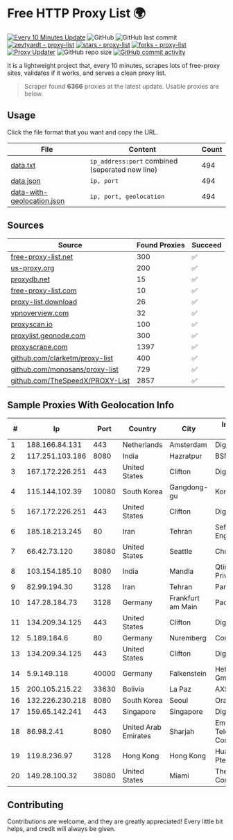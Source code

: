 
# Free HTTP Proxy List 🌍

[![Every 10 Minutes Update](https://github.com/mertguvencli/http-proxy-list/actions/workflows/main.yml/badge.svg?branch=main)](https://github.com/mertguvencli/http-proxy-list/actions/workflows/main.yml)
![GitHub](https://img.shields.io/github/license/mertguvencli/http-proxy-list)
![GitHub last commit](https://img.shields.io/github/last-commit/mertguvencli/http-proxy-list)
[![zevtyardt - proxy-list](https://img.shields.io/static/v1?label=zevtyardt&message=proxy-list&color=blue&logo=github)](https://github.com/zevtyardt/proxy-list "Go to GitHub repo")
[![stars - proxy-list](https://img.shields.io/github/stars/zevtyardt/proxy-list?style=social)](https://github.com/zevtyardt/proxy-list)
[![forks - proxy-list](https://img.shields.io/github/forks/zevtyardt/proxy-list?style=social)](https://github.com/zevtyardt/proxy-list)
[![Proxy Updater](https://github.com/zevtyardt/proxy-list/workflows/Proxy%20Updater/badge.svg)](https://github.com/zevtyardt/proxy-list/actions?query=workflow:"Proxy+Updater")
![GitHub repo size](https://img.shields.io/github/repo-size/zevtyardt/proxy-list)
[![GitHub commit activity](https://img.shields.io/github/commit-activity/m/zevtyardt/proxy-list?logo=commits)](https://github.com/zevtyardt/proxy-list/commits/main)

It is a lightweight project that, every 10 minutes, scrapes lots of free-proxy sites, validates if it works, and serves a clean proxy list.

> Scraper found **6366** proxies at the latest update. Usable proxies are below.

## Usage

Click the file format that you want and copy the URL.

|File|Content|Count|
|----|-------|-----|
|[data.txt](https://raw.githubusercontent.com/mertguvencli/http-proxy-list/main/proxy-list/data.txt)|`ip_address:port` combined (seperated new line)|494|
|[data.json](https://raw.githubusercontent.com/mertguvencli/http-proxy-list/main/proxy-list/data.json)|`ip, port`|494|
|[data-with-geolocation.json](https://raw.githubusercontent.com/mertguvencli/http-proxy-list/main/proxy-list/data-with-geolocation.json)|`ip, port, geolocation`|494|

## Sources

|Source|Found Proxies|Succeed|
|------|-------------|-------|
|[free-proxy-list.net](https://free-proxy-list.net)|300|✅|
|[us-proxy.org](https://www.us-proxy.org)|200|✅|
|[proxydb.net](http://proxydb.net)|15|✅|
|[free-proxy-list.com](https://free-proxy-list.com/?page=&port=&type%5B%5D=http&type%5B%5D=https&up_time=0&search=Search)|10|✅|
|[proxy-list.download](https://www.proxy-list.download/HTTP)|26|✅|
|[vpnoverview.com](https://vpnoverview.com/privacy/anonymous-browsing/free-proxy-servers)|32|✅|
|[proxyscan.io](https://www.proxyscan.io)|100|✅|
|[proxylist.geonode.com](https://proxylist.geonode.com/api/proxy-list?limit=300&page=1&sort_by=lastChecked&sort_type=desc&protocols=http,https)|300|✅|
|[proxyscrape.com](https://api.proxyscrape.com/v2/?request=displayproxies&protocol=http&timeout=10000&country=all&ssl=all&anonymity=all)|1397|✅|
|[github.com/clarketm/proxy-list](https://raw.githubusercontent.com/clarketm/proxy-list/master/proxy-list-raw.txt)|400|✅|
|[github.com/monosans/proxy-list](https://raw.githubusercontent.com/monosans/proxy-list/main/proxies/http.txt)|729|✅|
|[github.com/TheSpeedX/PROXY-List](https://raw.githubusercontent.com/TheSpeedX/PROXY-List/master/http.txt)|2857|✅|


## Sample Proxies With Geolocation Info

|#|Ip|Port|Country|City|Internet Service Provider|
|-|--|----|-------|----|-------------------------|
|1|188.166.84.131|443|Netherlands|Amsterdam|DigitalOcean, LLC|
|2|117.251.103.186|8080|India|Hazratpur|BSNL Internet|
|3|167.172.226.251|443|United States|Clifton|DigitalOcean, LLC|
|4|115.144.102.39|10080|South Korea|Gangdong-gu|Korea Telecom|
|5|167.172.226.251|443|United States|Clifton|DigitalOcean, LLC|
|6|185.18.213.245|80|Iran|Tehran|Sefroyek Pardaz Engineering Co. LTD|
|7|66.42.73.120|38080|United States|Seattle|Choopa|
|8|103.154.185.10|8080|India|Mandla|Qtime Businesses Private Limited|
|9|82.99.194.30|3128|Iran|Tehran|ParsOnline Co.|
|10|147.28.184.73|3128|Germany|Frankfurt am Main|Packet Host, Inc.|
|11|134.209.34.125|443|United States|Clifton|DigitalOcean, LLC|
|12|5.189.184.6|80|Germany|Nuremberg|Contabo GmbH|
|13|134.209.34.125|443|United States|Clifton|DigitalOcean, LLC|
|14|5.9.149.118|40000|Germany|Falkenstein|Hetzner Online GmbH|
|15|200.105.215.22|33630|Bolivia|La Paz|AXS Bolivia S. A.|
|16|132.226.230.218|8080|South Korea|Seoul|Oracle Corporation|
|17|159.65.142.241|443|Singapore|Singapore|DigitalOcean, LLC|
|18|86.98.2.41|8080|United Arab Emirates|Sharjah|Emirates Telecommunications Corporation|
|19|119.8.236.97|3128|Hong Kong|Hong Kong|Huawei International Pte. Ltd.|
|20|149.28.100.32|38080|United States|Miami|The Constant Company|



## Contributing

Contributions are welcome, and they are greatly appreciated! Every
little bit helps, and credit will always be given.

